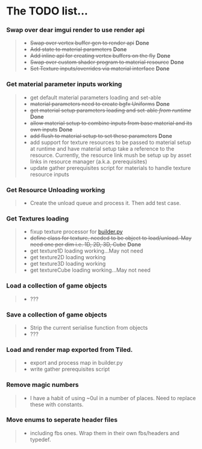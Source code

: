 The TODO list...
================

### Swap over dear imgui render to use render api
>* ~~Swap over vertex buffer gen to render api~~ **Done**
>* ~~Add state to material parameters~~ **Done**
>* ~~Add inline api for creating vertex buffers on the fly~~ **Done**
>* ~~Swap over custom shader program to material resource~~ **Done**
>* ~~Set Texture inputs/overrides via material interface~~ **Done**

### Get material parameter inputs working
>* get default material parameters loading and set-able
>* ~~material parameters need to create bgfx Uniforms~~ **Done**
>* ~~get material setup parameters loading and set-able *from runtime*~~ **Done**
>* ~~allow material setup to combine inputs from base material and its own inputs~~ **Done**
>* ~~add flush to material setup to set these parameters~~ **Done**
>* add support for texture resources to be passed to material setup at runtime and have material setup take a reference to the resource. Currently, the resource link mush be setup up by asset links in resource manager (a.k.a. prerequisites)
>* update gather prerequisites script for materials to handle texture resource inputs

### Get Resource Unloading working
>* Create the unload queue and process it. Then add test case.

### Get Textures loading
>* fixup texture processor for [builder.py](https://github.com/JoJo2nd/hart/blob/master/data/builder/builder.py)
>* ~~define class for texture, needed to be object to load/unload. May need one per dim i.e. 1D, 2D, 3D, Cube~~ **Done**
>* get texture1D loading working...May not need
>* get texture2D loading working
>* get texture3D loading working
>* get textureCube loading working...May not need

### Load a collection of game objects
>* ???

### Save a collection of game objects
>* Strip the current serialise function from objects
>* ???

### Load and render map exported from Tiled.
>* export and process map in builder.py
>* write gather prerequisites script

### Remove magic numbers
>* I have a habit of using ~0ul in a number of places. Need to replace these with constants.

### Move enums to seperate header files
>* including fbs ones. Wrap them in their own fbs/headers and typedef.
